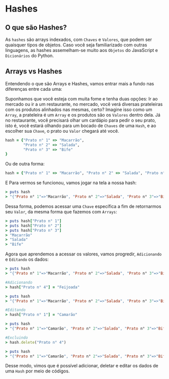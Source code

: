 # Hashes

## O que são Hashes?

As `hashes` são arrays indexados, com `Chaves` e `Valores`, que podem ser quaisquer tipos de objetos. Caso você seja familiarizado com outras linguagens, as hashes assemelham-se muito aos `Objetos` do JavaScript e `Dicionários` do Python.

## Arrays vs Hashes

Entendendo o que são Arrays e Hashes, vamos entrar mais a fundo nas diferenças entre cada uma:

Suponhamos que você esteja com muita fome e tenha duas opções: Ir ao mercado ou ir a um restaurante, no mercado, você verá diversas prateleiras com os produtos alinhados nas mesmas, certo? Imagine isso como um `Array`, a prateleira é um `Array` e os produtos são os `Valores` dentro dela. Já no restaurante, você precisará olhar um cardápio para pedir o seu prato, isto é, você estará olhando para um bocado de `Chaves` de uma `Hash`, e ao escolher sua `Chave`, o prato ou `Valor` chegará até você.

```ruby
hash = {"Prato n° 1" => "Macarrão",
        "Prato n° 2" => "Salada",
        "Prato n° 3" => "Bife"        
}
```

Ou de outra forma:

```ruby
hash = {"Prato n° 1" => "Macarrão", "Prato n° 2" => "Salada", "Prato n° 3" => "Bife"}
```

E Para vermos se funcionou, vamos jogar na tela a nossa hash:

```ruby
> puts hash
> "{"Prato n° 1"=>"Macarrão", "Prato n° 2"=>"Salada", "Prato n° 3"=>"Bife"}"
```
Dessa forma, podemos acessar uma `Chave` específica a fim de retornarmos seu `Valor`, da mesma forma que fazemos com `Arrays`:

```ruby
> puts hash["Prato n° 1"]
> puts hash["Prato n° 2"]
> puts hash["Prato n° 3"]
> "Macarrão"
> "Salada"
> "Bife"
```

Agora que aprendemos a acessar os valores, vamos progredir, `Adicionando` e `Editando` os dados:

```ruby
> puts hash
> "{"Prato n° 1"=>"Macarrão", "Prato n° 2"=>"Salada", "Prato n° 3"=>"Bife"}"

#Adicionando
> hash["Prato n° 4"] = "Feijoada"

> puts hash
> "{"Prato n° 1"=>"Macarrão", "Prato n° 2"=>"Salada", "Prato n° 3"=>"Bife", "Prato n° 4" =>"Feijoada"}"

#Editando
> hash["Prato n° 1"] = "Camarão"

> puts hash 
> "{"Prato n° 1"=>"Camarão", "Prato n° 2"=>"Salada", "Prato n° 3"=>"Bife", "Prato n° 4" =>"Feijoada"}"

#Excluindo
> hash.delete("Prato n° 4")

> puts hash
> "{"Prato n° 1"=>"Camarão", "Prato n° 2"=>"Salada", "Prato n° 3"=>"Bife"}"
```

Desse modo, vimos que é possível adicionar, deletar e editar os dados de uma `Hash` por meio de códigos.
